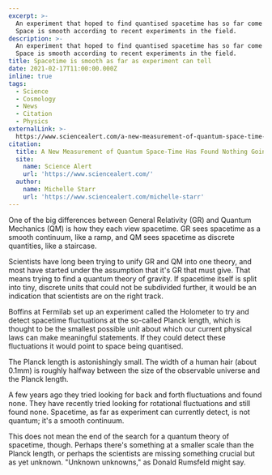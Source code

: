 ```yaml
---
excerpt: >-
  An experiment that hoped to find quantised spacetime has so far come up blank.
  Space is smooth according to recent experiments in the field.
description: >-
  An experiment that hoped to find quantised spacetime has so far come up blank.
  Space is smooth according to recent experiments in the field.
title: Spacetime is smooth as far as experiment can tell
date: 2021-02-17T11:00:00.000Z
inline: true
tags:
  - Science
  - Cosmology
  - News
  - Citation
  - Physics
externalLink: >-
  https://www.sciencealert.com/a-new-measurement-of-quantum-space-time-has-found-nothing-going-on
citation:
  title: A New Measurement of Quantum Space-Time Has Found Nothing Going On
  site:
    name: Science Alert
    url: 'https://www.sciencealert.com/'
  author:
    name: Michelle Starr
    url: 'https://www.sciencealert.com/michelle-starr'
---
```

One of the big differences between General Relativity (GR) and Quantum Mechanics (QM) is how they each view spacetime. GR sees spacetime as a smooth continuum, like a ramp, and QM sees spacetime as discrete quantities, like a staircase.

Scientists have long been trying to unify GR and QM into one theory, and most have started under the assumption that it's GR that must give. That means trying to find a quantum theory of gravity. If spacetime itself is split into tiny, discrete units that could not be subdivided further, it would be an indication that scientists are on the right track.

Boffins at Fermilab set up an experiment called the Holometer to try and detect spacetime fluctuations at the so-called Planck length, which is thought to be the smallest possible unit about which our current physical laws can make meaningful statements. If they could detect these fluctuations it would point to space being quantised.

The Planck length is astonishingly small. The width of a human hair (about 0.1mm) is roughly halfway between the size of the observable universe and the Planck length.

A few years ago they tried looking for back and forth fluctuations and found none. They have recently tried looking for rotational fluctuations and still found none. Spacetime, as far as experiment can currently detect, is not quantum; it's a smooth continuum.

This does not mean the end of the search for a quantum theory of spacetime, though. Perhaps there's something at a smaller scale than the Planck length, or perhaps the scientists are missing something crucial but as yet unknown. "Unknown unknowns," as Donald Rumsfeld might say.




